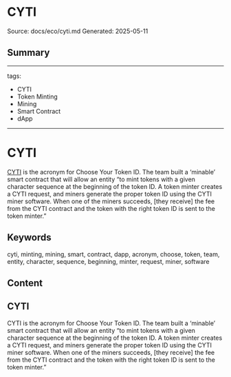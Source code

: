# CYTI
Source: docs/eco/cyti.md
Generated: 2025-05-11

## Summary
---
tags:
  - CYTI
  - Token Minting
  - Mining
  - Smart Contract
  - dApp
---

# CYTI

[CYTI](https://github.com/ThierryM1212/cyti) is the acronym for Choose Your Token ID. The team built a ‘minable’ smart contract that will allow an entity “to mint tokens with a given character sequence at the beginning of the token ID. A token minter creates a CYTI request, and miners generate the proper token ID using the CYTI miner software. When one of the miners succeeds, [they receive] the fee from the CYTI contract and the token with the right token ID is sent to the token minter.”

## Keywords
cyti, minting, mining, smart, contract, dapp, acronym, choose, token, team, entity, character, sequence, beginning, minter, request, miner, software

## Content
## CYTI
CYTI is the acronym for Choose Your Token ID. The team built a ‘minable’ smart contract that will allow an entity “to mint tokens with a given character sequence at the beginning of the token ID. A token minter creates a CYTI request, and miners generate the proper token ID using the CYTI miner software. When one of the miners succeeds, [they receive] the fee from the CYTI contract and the token with the right token ID is sent to the token minter.”
